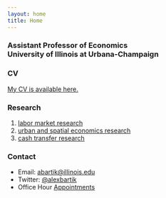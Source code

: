 ```yaml
---
layout: home
title: Home
---
```



### Assistant Professor of Economics <br> University of Illinois at Urbana-Champaign

### CV
[My CV is available here.](cv/bartikcv.pdf)

### Research
1.  [labor market research](papers.html#empirical)
2.  [urban and spatial economics research](papers.html#metrics)
3.  [cash transfer research](papers.html#cash)

### Contact
- Email: abartik@illinois.edu
- Twitter: [@alexbartik](https://twitter.com/alexbartik)
- Office Hour [Appointments](https://app.usemotion.com/meet/alex-bartik/bartik-office-hours)